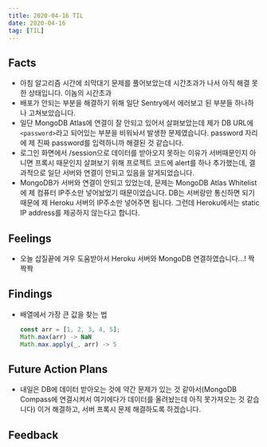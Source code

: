 ```yaml
---
title: 2020-04-16 TIL
date: 2020-04-16
tag: [TIL]
---
```


## Facts

- 아침 알고리즘 시간에 쇠막대기 문제를 풀어보았는데 시간초과가 나서 아직 해결 못한 상태입니다. 이놈의 시간초과
- 배포가 안되는 부분을 해결하기 위해 일단 Sentry에서 에러보고 된 부분들 하나하나 고쳐보았습니다.
- 일단 MongoDB Atlas에 연결이 잘 안되고 있어서 살펴보았는데 제가 DB URL에 `<password>`라고 되어있는 부분을 비워놔서 발생한 문제였습니다. password 자리에 제 진짜 password를 입력하니까 해결된 것 같습니다.
- 로그인 화면에서 /session으로 데이터를 받아오지 못하는 이유가 서버때문인지 아니면 프록시 때문인지 살펴보기 위해 프로젝트 코드에 alert를 하나 추가했는데, 결과적으로 일단 서버와 연결이 안되고 있음을 알게되었습니다.
- MongoDB가 서버와 연결이 안되고 있었는데, 문제는 MongoDB Atlas Whitelist에 제 컴퓨터 IP주소만 넣어놨었기 때문이었습니다. DB는 서버랑만 통신하면 되기 때문에 제 Heroku 서버의 IP주소만 넣어주면 됩니다. 그런데 Heroku에서는 static IP address를 제공하지 않는다고 합니다.

## Feelings

- 오늘 삽질끝에 겨우 도움받아서 Heroku 서버와 MongoDB 연결하였습니다...! 짝짝짝

## Findings

- 배열에서 가장 큰 값을 찾는 법  

  ```javascript
  const arr = [1, 2, 3, 4, 5];
  Math.max(arr) -> NaN
  Math.max.apply(_, arr) -> 5
  ```

## Future Action Plans

- 내일은 DB에 데이터 받아오는 것에 약간 문제가 있는 것 같아서(MongoDB Compass에 연결시켜서 여기에다가 데이터를 올려놨는데 아직 못가져오는 것 같습니다) 이거 해결하고, 서버 프록시 문제 해결하도록 하겠습니다.

## Feedback

